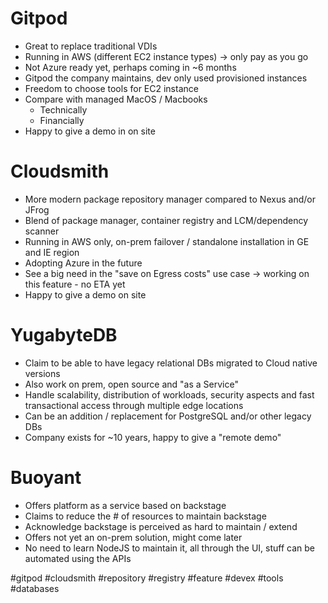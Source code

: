 # Gitpod
* Great to replace traditional VDIs
* Running in AWS (different EC2 instance types) -> only pay as you go
* Not Azure ready yet, perhaps coming in ~6 months
* Gitpod the company maintains, dev only used provisioned instances
* Freedom to choose tools for EC2 instance
* Compare with managed MacOS / Macbooks
	* Technically
	* Financially
* Happy to give a demo in on site
# Cloudsmith
* More modern package repository manager compared to Nexus and/or JFrog
* Blend of package manager, container registry and LCM/dependency scanner
* Running in AWS only, on-prem failover / standalone installation in GE and IE region
* Adopting Azure in the future
* See a big need in the "save on Egress costs" use case -> working on this feature - no ETA yet
* Happy to give a demo on site
# YugabyteDB
* Claim to be able to have legacy relational DBs migrated to Cloud native versions
* Also work on prem, open source and "as a Service"
* Handle scalability, distribution of workloads, security aspects and fast transactional access through multiple edge locations
* Can be an addition / replacement for PostgreSQL and/or other legacy DBs
* Company exists for ~10 years, happy to give a "remote demo"
# Buoyant
* Offers platform as a service based on backstage
* Claims to reduce the # of resources to maintain backstage
* Acknowledge backstage is perceived as hard to maintain / extend
* Offers not yet an on-prem solution, might come later
* No need to learn NodeJS to maintain it, all through the UI, stuff can be automated using the APIs

#gitpod #cloudsmith #repository #registry #feature #devex #tools #databases